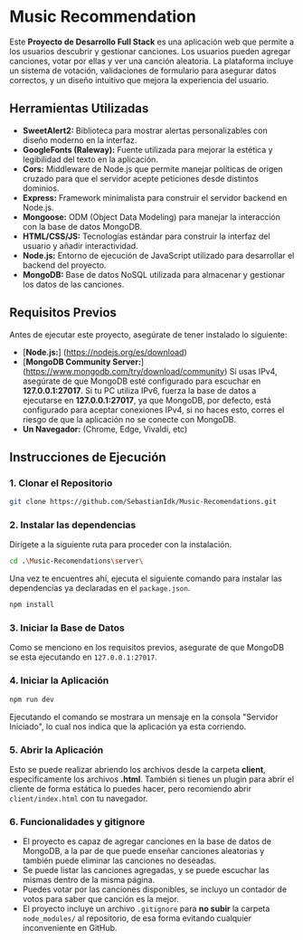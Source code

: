 # Music Recommendation

Este **Proyecto de Desarrollo Full Stack** es una aplicación web que permite a los usuarios descubrir y gestionar canciones. Los usuarios pueden agregar canciones, votar por ellas y ver una canción aleatoria. La plataforma incluye un sistema de votación, validaciones de formulario para asegurar datos correctos, y un diseño intuitivo que mejora la experiencia del usuario.


## Herramientas Utilizadas
- **SweetAlert2:** Biblioteca para mostrar alertas personalizables con diseño moderno en la interfaz.
- **GoogleFonts (Raleway):** Fuente utilizada para mejorar la estética y legibilidad del texto en la aplicación.
- **Cors:** Middleware de Node.js que permite manejar políticas de origen cruzado para que el servidor acepte peticiones desde distintos dominios.
- **Express:** Framework minimalista para construir el servidor backend en Node.js.
- **Mongoose:** ODM (Object Data Modeling) para manejar la interacción con la base de datos MongoDB.
- **HTML/CSS/JS:** Tecnologías estándar para construir la interfaz del usuario y añadir interactividad.
- **Node.js:** Entorno de ejecución de JavaScript utilizado para desarrollar el backend del proyecto.
- **MongoDB:** Base de datos NoSQL utilizada para almacenar y gestionar los datos de las canciones.

## Requisitos Previos 
Antes de ejecutar este proyecto, asegúrate de tener instalado lo siguiente:
- [**Node.js:**] (https://nodejs.org/es/download)
- [**MongoDB Community Server:**] (https://www.mongodb.com/try/download/community) Si usas IPv4, asegúrate de que MongoDB esté configurado para escuchar en **127.0.0.1:27017**. Si tu PC utiliza IPv6, fuerza la base de datos a ejecutarse en **127.0.0.1:27017**, ya que MongoDB, por defecto, está configurado para aceptar conexiones IPv4, si no haces esto, corres el riesgo de que la aplicación no se conecte con MongoDB.
- **Un Navegador:** (Chrome, Edge, Vivaldi, etc)

## Instrucciones de Ejecución
### 1. Clonar el Repositorio
```bash
git clone https://github.com/SebastianIdk/Music-Recomendations.git
```
### 2. Instalar las dependencias
Dirígete a la siguiente ruta para proceder con la instalación.
```bash
cd .\Music-Recomendations\server\
```
Una vez te encuentres ahí, ejecuta el siguiente comando para instalar las dependencias ya declaradas en el `package.json`.
```bash
npm install
```
### 3. Iniciar la Base de Datos
Como se menciono en los requisitos previos, asegurate de que MongoDB se esta ejecutando en `127.0.0.1:27017`.
### 4. Iniciar la Aplicación
```bash
npm run dev
```
Ejecutando el comando se mostrara un mensaje en la consola "Servidor Iniciado", lo cual nos indica que la aplicación ya esta corriendo.
### 5. Abrir la Aplicación
Esto se puede realizar abriendo los archivos desde la carpeta **client**, especificamente los archivos **.html**. También si tienes un plugin para abrir el cliente de forma estática lo puedes hacer, pero recomiendo abrir `client/index.html` con tu navegador.
### 6. Funcionalidades y gitignore
- El proyecto es capaz de agregar canciones en la base de datos de MongoDB, a la par de que puede enseñar canciones aleatorias y también puede eliminar las canciones no deseadas.
- Se puede listar las canciones agregadas, y se puede escuchar las mismas dentro de la misma página.
- Puedes votar por las canciones disponibles, se incluyo un contador de votos para saber que canción es la mejor.
- El proyecto incluye un archivo `.gitignore` para **no subir** la carpeta `node_modules/` al repositorio, de esa forma evitando cualquier inconveniente en GitHub.
